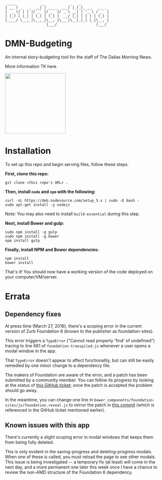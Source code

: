      ____            _            _   _
    | __ ) _   _  __| | __ _  ___| |_(_)_ __   __ _
    |  _ \| | | |/ _` |/ _` |/ _ \ __| | '_ \ / _` |
    | |_) | |_| | (_| | (_| |  __/ |_| | | | | (_| |
    |____/ \__,_|\__,_|\__, |\___|\__|_|_| |_|\__, |
                       |___/                  |___/


# DMN-Budgeting

An internal story-budgeting tool for the staff of The Dallas Morning News.

More information TK here.

<img src="https://www.dallasnews.com/resources/motif/images/dallas-news-by-dmn-logo--small.svg" width="200px">


# Installation

To set up this repo and begin serving files, follow these steps.

**First, clone this repo:**

    git clone <this repo's URL> .

**Then, install `node` and `npm` with the following:**

    curl -sL https://deb.nodesource.com/setup_5.x | sudo -E bash -
    sudo apt-get install -y nodejs

Note: You may also need to install `build-essential` during this step.

**Next, install Bower and gulp:**

    sudo npm install -g gulp
    sudo npm install -g bower
    npm install gulp

**Finally, install NPM and Bower dependencies:**

    npm install
    bower install

That's it! You should now have a working version of the code deployed on your computer/VM/server.


# Errata

## Dependency fixes

At press time (March 27, 2016), there's a scoping error in the current version of Zurb Foundation 6 (known to the publisher as foundation-sites).

This error triggers a `TypeError` ("Cannot read property 'find' of undefined") tracing to line 661 of `foundation-transpiled.js` whenever a user opens a modal window in the app.

That `TypeError` doesn't appear to affect functionality, but can still be easily remedied by one minor change to a dependency file.

The makers of Foundation are aware of the error, and a patch has been submitted by a community member. You can follow its progress by looking at the status of [this GitHub ticket](https://github.com/zurb/motion-ui/issues/75); once the patch is accepted the problem should go away.

In the meantime, you can change one line in `bower_components/foundation-sites/js/foundation.reveal.js` to mirror the patch in [this commit](https://github.com/akrawchyk/foundation-sites/commit/da82763a78c9117dd4cb2fb5ae4239abb38697a1) (which is referenced in the GitHub ticket mentioned earlier).

## Known issues with this app

There's currently a slight scoping error in modal windows that keeps them from being fully deleted.

This is only evident in the saving-progress and deleting-progress modals. When one of these is called, you must reload the page to see other modals. This issue is being investigated -- a temporary fix (at least) will come in the next day, and a more permanent one later this week once I have a chance to review the non-AMD structure of the Foundation 6 dependency.
